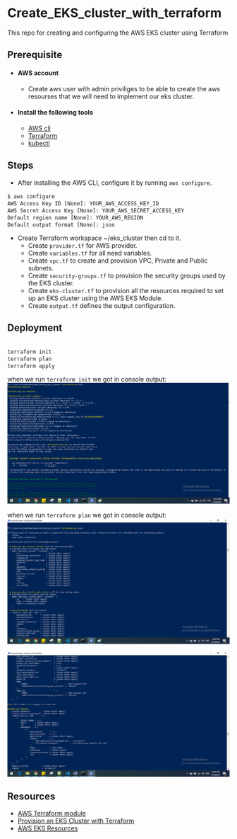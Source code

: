 # Create_EKS_cluster_with_terraform

This repo for creating and configuring the AWS EKS cluster using Terraform
  

## Prerequisite
- #### AWS account
	- Create aws user with admin priviliges to be able to create the aws resourses that we will need to implement our eks cluster.

- #### Install the following tools
	- [AWS cli](https://aws.amazon.com/cli/)
	- [Terraform](https://www.terraform.io/downloads.html)
	- [kubectl](https://kubernetes.io/docs/tasks/tools/install-kubectl/)
	
	
## Steps

- After installing the AWS CLI, configure it by running `aws configure`.
```
$ aws configure
AWS Access Key ID [None]: YOUR_AWS_ACCESS_KEY_ID
AWS Secret Access Key [None]: YOUR_AWS_SECRET_ACCESS_KEY
Default region name [None]: YOUR_AWS_REGION
Default output format [None]: json
```

- Create Terraform workspace ~/eks_cluster then cd to it.
	- Create `provider.tf` for AWS provider.
	- Create `variables.tf` for all need variables.
	- Create `vpc.tf` to create and provision VPC, Private and Public subnets.
	- Create `security-groups.tf` to provision the security groups used by the EKS cluster.
	- Create `eks-cluster.tf` to provision all the resources required to set up an EKS cluster using the AWS EKS Module.
	- Create `output.tf` defines the output configuration.

## Deployment
```

terraform init
terraform plan
terraform apply

```	

when we run `terraform init` we got in console output:
![terraform init](/Console_Output/terraform_init.png)


when we run `terraform plan` we got in console output:
![terraform plan](/Console_Output/terraform_plan1.png)

![terraform plan](/Console_Output/terraform_plan2.png)

## Resources
- [AWS Terraform module](https://registry.terraform.io/providers/hashicorp/aws/latest)
- [Provision an EKS Cluster with Terraform](https://learn.hashicorp.com/tutorials/terraform/eks)
- [AWS EKS Resources](https://registry.terraform.io/providers/hashicorp/aws/3.58.0/docs/resources/eks_cluster)

